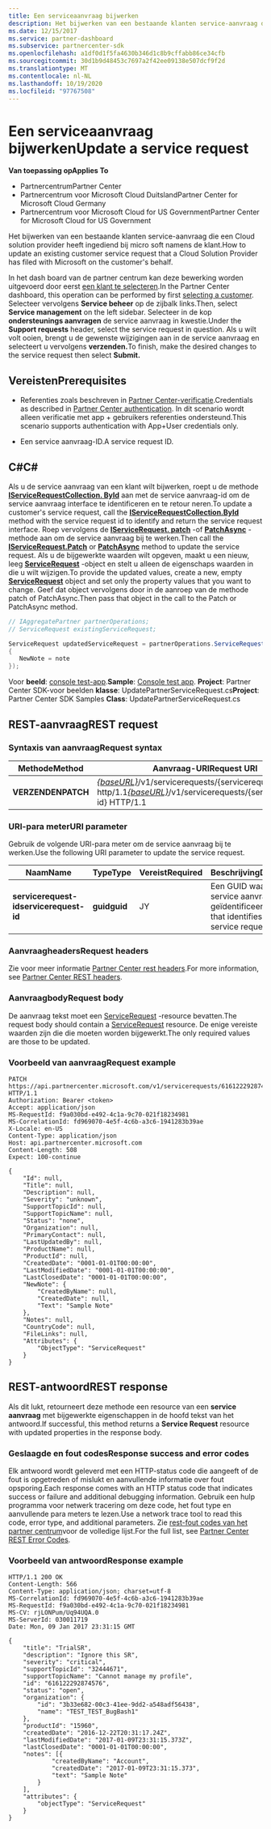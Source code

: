 ```yaml
---
title: Een serviceaanvraag bijwerken
description: Het bijwerken van een bestaande klanten service-aanvraag die een Cloud solution provider heeft ingediend bij micro soft namens de klant.
ms.date: 12/15/2017
ms.service: partner-dashboard
ms.subservice: partnercenter-sdk
ms.openlocfilehash: a1df0d1f5fa4630b346d1c8b9cffabb86ce34cfb
ms.sourcegitcommit: 30d1b9d48453c7697a2f42ee09138e507dcf9f2d
ms.translationtype: MT
ms.contentlocale: nl-NL
ms.lasthandoff: 10/19/2020
ms.locfileid: "97767508"
---
```

# <a name="update-a-service-request"></a><span data-ttu-id="62701-103">Een serviceaanvraag bijwerken</span><span class="sxs-lookup"><span data-stu-id="62701-103">Update a service request</span></span>

<span data-ttu-id="62701-104">**Van toepassing op**</span><span class="sxs-lookup"><span data-stu-id="62701-104">**Applies To**</span></span>

- <span data-ttu-id="62701-105">Partnercentrum</span><span class="sxs-lookup"><span data-stu-id="62701-105">Partner Center</span></span>
- <span data-ttu-id="62701-106">Partnercentrum voor Microsoft Cloud Duitsland</span><span class="sxs-lookup"><span data-stu-id="62701-106">Partner Center for Microsoft Cloud Germany</span></span>
- <span data-ttu-id="62701-107">Partnercentrum voor Microsoft Cloud for US Government</span><span class="sxs-lookup"><span data-stu-id="62701-107">Partner Center for Microsoft Cloud for US Government</span></span>

<span data-ttu-id="62701-108">Het bijwerken van een bestaande klanten service-aanvraag die een Cloud solution provider heeft ingediend bij micro soft namens de klant.</span><span class="sxs-lookup"><span data-stu-id="62701-108">How to update an existing customer service request that a Cloud Solution Provider has filed with Microsoft on the customer's behalf.</span></span>

<span data-ttu-id="62701-109">In het dash board van de partner centrum kan deze bewerking worden uitgevoerd door eerst [een klant te selecteren](get-a-customer-by-name.md).</span><span class="sxs-lookup"><span data-stu-id="62701-109">In the Partner Center dashboard, this operation can be performed by first [selecting a customer](get-a-customer-by-name.md).</span></span> <span data-ttu-id="62701-110">Selecteer vervolgens **Service beheer** op de zijbalk links.</span><span class="sxs-lookup"><span data-stu-id="62701-110">Then, select **Service management** on the left sidebar.</span></span> <span data-ttu-id="62701-111">Selecteer in de kop **ondersteunings aanvragen** de service aanvraag in kwestie.</span><span class="sxs-lookup"><span data-stu-id="62701-111">Under the **Support requests** header, select the service request in question.</span></span> <span data-ttu-id="62701-112">Als u wilt volt ooien, brengt u de gewenste wijzigingen aan in de service aanvraag en selecteert u vervolgens **verzenden.**</span><span class="sxs-lookup"><span data-stu-id="62701-112">To finish, make the desired changes to the service request then select **Submit.**</span></span>

## <a name="prerequisites"></a><span data-ttu-id="62701-113">Vereisten</span><span class="sxs-lookup"><span data-stu-id="62701-113">Prerequisites</span></span>

- <span data-ttu-id="62701-114">Referenties zoals beschreven in [Partner Center-verificatie](partner-center-authentication.md).</span><span class="sxs-lookup"><span data-stu-id="62701-114">Credentials as described in [Partner Center authentication](partner-center-authentication.md).</span></span> <span data-ttu-id="62701-115">In dit scenario wordt alleen verificatie met app + gebruikers referenties ondersteund.</span><span class="sxs-lookup"><span data-stu-id="62701-115">This scenario supports authentication with App+User credentials only.</span></span>

- <span data-ttu-id="62701-116">Een service aanvraag-ID.</span><span class="sxs-lookup"><span data-stu-id="62701-116">A service request ID.</span></span>

## <a name="c"></a><span data-ttu-id="62701-117">C\#</span><span class="sxs-lookup"><span data-stu-id="62701-117">C\#</span></span>

<span data-ttu-id="62701-118">Als u de service aanvraag van een klant wilt bijwerken, roept u de methode [**IServiceRequestCollection. ById**](/dotnet/api/microsoft.store.partnercenter.servicerequests.iservicerequestcollection.byid) aan met de service aanvraag-id om de service aanvraag interface te identificeren en te retour neren.</span><span class="sxs-lookup"><span data-stu-id="62701-118">To update a customer's service request, call the [**IServiceRequestCollection.ById**](/dotnet/api/microsoft.store.partnercenter.servicerequests.iservicerequestcollection.byid) method with the service request id to identify and return the service request interface.</span></span> <span data-ttu-id="62701-119">Roep vervolgens de [**IServiceRequest. patch**](/dotnet/api/microsoft.store.partnercenter.servicerequests.iservicerequest.patch) -of [**PatchAsync**](/dotnet/api/microsoft.store.partnercenter.servicerequests.iservicerequest.patchasync) -methode aan om de service aanvraag bij te werken.</span><span class="sxs-lookup"><span data-stu-id="62701-119">Then call the [**IServiceRequest.Patch**](/dotnet/api/microsoft.store.partnercenter.servicerequests.iservicerequest.patch) or [**PatchAsync**](/dotnet/api/microsoft.store.partnercenter.servicerequests.iservicerequest.patchasync) method to update the service request.</span></span> <span data-ttu-id="62701-120">Als u de bijgewerkte waarden wilt opgeven, maakt u een nieuw, leeg [**ServiceRequest**](/dotnet/api/microsoft.store.partnercenter.models.servicerequests.servicerequest) -object en stelt u alleen de eigenschaps waarden in die u wilt wijzigen.</span><span class="sxs-lookup"><span data-stu-id="62701-120">To provide the updated values, create a new, empty [**ServiceRequest**](/dotnet/api/microsoft.store.partnercenter.models.servicerequests.servicerequest) object and set only the property values that you want to change.</span></span> <span data-ttu-id="62701-121">Geef dat object vervolgens door in de aanroep van de methode patch of PatchAsync.</span><span class="sxs-lookup"><span data-stu-id="62701-121">Then pass that object in the call to the Patch or PatchAsync method.</span></span>

``` csharp
// IAggregatePartner partnerOperations;
// ServiceRequest existingServiceRequest;

ServiceRequest updatedServiceRequest = partnerOperations.ServiceRequests.ById(existingServiceRequest.Id).Patch(new ServiceRequest
{
   NewNote = note
});
```

<span data-ttu-id="62701-122">Voor **beeld**: [console test-app](console-test-app.md).</span><span class="sxs-lookup"><span data-stu-id="62701-122">**Sample**: [Console test app](console-test-app.md).</span></span> <span data-ttu-id="62701-123">**Project**: Partner Center SDK-voor beelden **klasse**: UpdatePartnerServiceRequest.cs</span><span class="sxs-lookup"><span data-stu-id="62701-123">**Project**: Partner Center SDK Samples **Class**: UpdatePartnerServiceRequest.cs</span></span>

## <a name="rest-request"></a><span data-ttu-id="62701-124">REST-aanvraag</span><span class="sxs-lookup"><span data-stu-id="62701-124">REST request</span></span>

### <a name="request-syntax"></a><span data-ttu-id="62701-125">Syntaxis van aanvraag</span><span class="sxs-lookup"><span data-stu-id="62701-125">Request syntax</span></span>

| <span data-ttu-id="62701-126">Methode</span><span class="sxs-lookup"><span data-stu-id="62701-126">Method</span></span>    | <span data-ttu-id="62701-127">Aanvraag-URI</span><span class="sxs-lookup"><span data-stu-id="62701-127">Request URI</span></span>                                                                                 |
|-----------|---------------------------------------------------------------------------------------------|
| <span data-ttu-id="62701-128">**VERZENDEN**</span><span class="sxs-lookup"><span data-stu-id="62701-128">**PATCH**</span></span> | <span data-ttu-id="62701-129">[*{baseURL}*](partner-center-rest-urls.md)/v1/servicerequests/{servicerequest-id} http/1.1</span><span class="sxs-lookup"><span data-stu-id="62701-129">[*{baseURL}*](partner-center-rest-urls.md)/v1/servicerequests/{servicerequest-id} HTTP/1.1</span></span> |

### <a name="uri-parameter"></a><span data-ttu-id="62701-130">URI-para meter</span><span class="sxs-lookup"><span data-stu-id="62701-130">URI parameter</span></span>

<span data-ttu-id="62701-131">Gebruik de volgende URI-para meter om de service aanvraag bij te werken.</span><span class="sxs-lookup"><span data-stu-id="62701-131">Use the following URI parameter to update the service request.</span></span>

| <span data-ttu-id="62701-132">Naam</span><span class="sxs-lookup"><span data-stu-id="62701-132">Name</span></span>                  | <span data-ttu-id="62701-133">Type</span><span class="sxs-lookup"><span data-stu-id="62701-133">Type</span></span>     | <span data-ttu-id="62701-134">Vereist</span><span class="sxs-lookup"><span data-stu-id="62701-134">Required</span></span> | <span data-ttu-id="62701-135">Beschrijving</span><span class="sxs-lookup"><span data-stu-id="62701-135">Description</span></span>                                 |
|-----------------------|----------|----------|---------------------------------------------|
| <span data-ttu-id="62701-136">**servicerequest-id**</span><span class="sxs-lookup"><span data-stu-id="62701-136">**servicerequest-id**</span></span> | <span data-ttu-id="62701-137">**guid**</span><span class="sxs-lookup"><span data-stu-id="62701-137">**guid**</span></span> | <span data-ttu-id="62701-138">J</span><span class="sxs-lookup"><span data-stu-id="62701-138">Y</span></span>        | <span data-ttu-id="62701-139">Een GUID waarmee de service aanvraag wordt geïdentificeerd.</span><span class="sxs-lookup"><span data-stu-id="62701-139">A GUID that identifies the service request.</span></span> |

### <a name="request-headers"></a><span data-ttu-id="62701-140">Aanvraagheaders</span><span class="sxs-lookup"><span data-stu-id="62701-140">Request headers</span></span>

<span data-ttu-id="62701-141">Zie voor meer informatie [Partner Center rest headers](headers.md).</span><span class="sxs-lookup"><span data-stu-id="62701-141">For more information, see [Partner Center REST headers](headers.md).</span></span>

### <a name="request-body"></a><span data-ttu-id="62701-142">Aanvraagbody</span><span class="sxs-lookup"><span data-stu-id="62701-142">Request body</span></span>

<span data-ttu-id="62701-143">De aanvraag tekst moet een [ServiceRequest](service-request-resources.md) -resource bevatten.</span><span class="sxs-lookup"><span data-stu-id="62701-143">The request body should contain a [ServiceRequest](service-request-resources.md) resource.</span></span> <span data-ttu-id="62701-144">De enige vereiste waarden zijn die die moeten worden bijgewerkt.</span><span class="sxs-lookup"><span data-stu-id="62701-144">The only required values are those to be updated.</span></span>

### <a name="request-example"></a><span data-ttu-id="62701-145">Voorbeeld van aanvraag</span><span class="sxs-lookup"><span data-stu-id="62701-145">Request example</span></span>

```http
PATCH https://api.partnercenter.microsoft.com/v1/servicerequests/616122292874576 HTTP/1.1
Authorization: Bearer <token>
Accept: application/json
MS-RequestId: f9a030bd-e492-4c1a-9c70-021f18234981
MS-CorrelationId: fd969070-4e5f-4c6b-a3c6-1941283b39ae
X-Locale: en-US
Content-Type: application/json
Host: api.partnercenter.microsoft.com
Content-Length: 508
Expect: 100-continue

{
    "Id": null,
    "Title": null,
    "Description": null,
    "Severity": "unknown",
    "SupportTopicId": null,
    "SupportTopicName": null,
    "Status": "none",
    "Organization": null,
    "PrimaryContact": null,
    "LastUpdatedBy": null,
    "ProductName": null,
    "ProductId": null,
    "CreatedDate": "0001-01-01T00:00:00",
    "LastModifiedDate": "0001-01-01T00:00:00",
    "LastClosedDate": "0001-01-01T00:00:00",
    "NewNote": {
        "CreatedByName": null,
        "CreatedDate": null,
        "Text": "Sample Note"
    },
    "Notes": null,
    "CountryCode": null,
    "FileLinks": null,
    "Attributes": {
        "ObjectType": "ServiceRequest"
    }
}
```

## <a name="rest-response"></a><span data-ttu-id="62701-146">REST-antwoord</span><span class="sxs-lookup"><span data-stu-id="62701-146">REST response</span></span>

<span data-ttu-id="62701-147">Als dit lukt, retourneert deze methode een resource van een **service aanvraag** met bijgewerkte eigenschappen in de hoofd tekst van het antwoord.</span><span class="sxs-lookup"><span data-stu-id="62701-147">If successful, this method returns a **Service Request** resource with updated properties in the response body.</span></span>

### <a name="response-success-and-error-codes"></a><span data-ttu-id="62701-148">Geslaagde en fout codes</span><span class="sxs-lookup"><span data-stu-id="62701-148">Response success and error codes</span></span>

<span data-ttu-id="62701-149">Elk antwoord wordt geleverd met een HTTP-status code die aangeeft of de fout is opgetreden of mislukt en aanvullende informatie over fout opsporing.</span><span class="sxs-lookup"><span data-stu-id="62701-149">Each response comes with an HTTP status code that indicates success or failure and additional debugging information.</span></span> <span data-ttu-id="62701-150">Gebruik een hulp programma voor netwerk tracering om deze code, het fout type en aanvullende para meters te lezen.</span><span class="sxs-lookup"><span data-stu-id="62701-150">Use a network trace tool to read this code, error type, and additional parameters.</span></span> <span data-ttu-id="62701-151">Zie [rest-fout codes van het partner centrum](error-codes.md)voor de volledige lijst.</span><span class="sxs-lookup"><span data-stu-id="62701-151">For the full list, see [Partner Center REST Error Codes](error-codes.md).</span></span>

### <a name="response-example"></a><span data-ttu-id="62701-152">Voorbeeld van antwoord</span><span class="sxs-lookup"><span data-stu-id="62701-152">Response example</span></span>

```http
HTTP/1.1 200 OK
Content-Length: 566
Content-Type: application/json; charset=utf-8
MS-CorrelationId: fd969070-4e5f-4c6b-a3c6-1941283b39ae
MS-RequestId: f9a030bd-e492-4c1a-9c70-021f18234981
MS-CV: rjLONPum/Uq94UQA.0
MS-ServerId: 030011719
Date: Mon, 09 Jan 2017 23:31:15 GMT

{
    "title": "TrialSR",
    "description": "Ignore this SR",
    "severity": "critical",
    "supportTopicId": "32444671",
    "supportTopicName": "Cannot manage my profile",
    "id": "616122292874576",
    "status": "open",
    "organization": {
        "id": "3b33e682-00c3-41ee-9dd2-a548adf56438",
        "name": "TEST_TEST_BugBash1"
    },
    "productId": "15960",
    "createdDate": "2016-12-22T20:31:17.24Z",
    "lastModifiedDate": "2017-01-09T23:31:15.373Z",
    "lastClosedDate": "0001-01-01T00:00:00",
    "notes": [{
            "createdByName": "Account",
            "createdDate": "2017-01-09T23:31:15.373",
            "text": "Sample Note"
        }
    ],
    "attributes": {
        "objectType": "ServiceRequest"
    }
}
```
